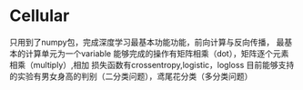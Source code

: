 # Cellular
只用到了numpy包，完成深度学习最基本功能功能，前向计算与反向传播，
最基本的计算单元为一个variable
能够完成的操作有矩阵相乘（dot），矩阵逐个元素相乘（multiply）,相加
损失函数有crossentropy,logistic，logloss
目前能够支持的实验有男女身高的判别（二分类问题），鸢尾花分类（多分类问题）
